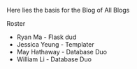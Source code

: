 Here lies the basis for the Blog of All Blogs

Roster
- Ryan Ma - Flask dud
- Jessica Yeung - Templater
- May Hathaway - Database Duo
- William Li - Database Duo
